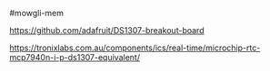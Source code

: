 #mowgli-mem

https://github.com/adafruit/DS1307-breakout-board

https://tronixlabs.com.au/components/ics/real-time/microchip-rtc-mcp7940n-i-p-ds1307-equivalent/


